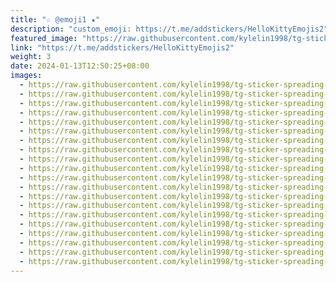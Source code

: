 ```yaml
---
title: "☆ @emoji1 ★"
description: "custom_emoji: https://t.me/addstickers/HelloKittyEmojis2"
featured_image: "https://raw.githubusercontent.com/kylelin1998/tg-sticker-spreading-worldwide-images/main/img/5c3b7741-0a8a-4028-ba50-ed0a96f42a92.jpg"
link: "https://t.me/addstickers/HelloKittyEmojis2"
weight: 3
date: 2024-01-13T12:50:25+08:00
images:
  - https://raw.githubusercontent.com/kylelin1998/tg-sticker-spreading-worldwide-images/main/img/5c3b7741-0a8a-4028-ba50-ed0a96f42a92.jpg
  - https://raw.githubusercontent.com/kylelin1998/tg-sticker-spreading-worldwide-images/main/img/b82b1ccd-6732-4c16-983c-dbf438e6e0f6.jpg
  - https://raw.githubusercontent.com/kylelin1998/tg-sticker-spreading-worldwide-images/main/img/000c99b2-f4fb-4856-9003-7e3b6bc544d7.jpg
  - https://raw.githubusercontent.com/kylelin1998/tg-sticker-spreading-worldwide-images/main/img/c2beac8f-9e35-4561-97df-7868a6cc99e9.jpg
  - https://raw.githubusercontent.com/kylelin1998/tg-sticker-spreading-worldwide-images/main/img/c99a4536-a69d-45c4-9872-d00b96481939.jpg
  - https://raw.githubusercontent.com/kylelin1998/tg-sticker-spreading-worldwide-images/main/img/faf25d5a-cfea-452b-b416-8dace3118f7d.jpg
  - https://raw.githubusercontent.com/kylelin1998/tg-sticker-spreading-worldwide-images/main/img/28ff53ad-d524-4944-a641-b19c893c4234.jpg
  - https://raw.githubusercontent.com/kylelin1998/tg-sticker-spreading-worldwide-images/main/img/5bc40ec2-f290-4eba-9d38-665fa09156c1.jpg
  - https://raw.githubusercontent.com/kylelin1998/tg-sticker-spreading-worldwide-images/main/img/0ffa3b90-be61-45c2-96ca-0c42ab833e4a.jpg
  - https://raw.githubusercontent.com/kylelin1998/tg-sticker-spreading-worldwide-images/main/img/c1ba199d-463d-498c-a562-058eee04fe6d.jpg
  - https://raw.githubusercontent.com/kylelin1998/tg-sticker-spreading-worldwide-images/main/img/9a99e32d-0b3a-476c-b5c3-8b8c747f657c.jpg
  - https://raw.githubusercontent.com/kylelin1998/tg-sticker-spreading-worldwide-images/main/img/daa964e0-b1df-4923-8574-6ce48c793a3d.jpg
  - https://raw.githubusercontent.com/kylelin1998/tg-sticker-spreading-worldwide-images/main/img/b82337a9-da9a-42dc-9ca0-5a0b6f483108.jpg
  - https://raw.githubusercontent.com/kylelin1998/tg-sticker-spreading-worldwide-images/main/img/04309df3-40e0-4a52-b123-693c78fb5f5e.jpg
  - https://raw.githubusercontent.com/kylelin1998/tg-sticker-spreading-worldwide-images/main/img/4315e338-d632-4a45-9bc1-116f7532f356.jpg
  - https://raw.githubusercontent.com/kylelin1998/tg-sticker-spreading-worldwide-images/main/img/9c21b105-eb45-49e2-ad91-c85e3930ed60.jpg
  - https://raw.githubusercontent.com/kylelin1998/tg-sticker-spreading-worldwide-images/main/img/e0935fbc-448d-4064-92ec-024197cb414b.jpg
  - https://raw.githubusercontent.com/kylelin1998/tg-sticker-spreading-worldwide-images/main/img/c54667a5-396f-44d9-9f2d-f92881d8b712.jpg
  - https://raw.githubusercontent.com/kylelin1998/tg-sticker-spreading-worldwide-images/main/img/c95d32a8-284f-4e63-964c-d99133468314.jpg
  - https://raw.githubusercontent.com/kylelin1998/tg-sticker-spreading-worldwide-images/main/img/a395505a-135b-4042-9ab5-114b97d2c68c.jpg
---
```


